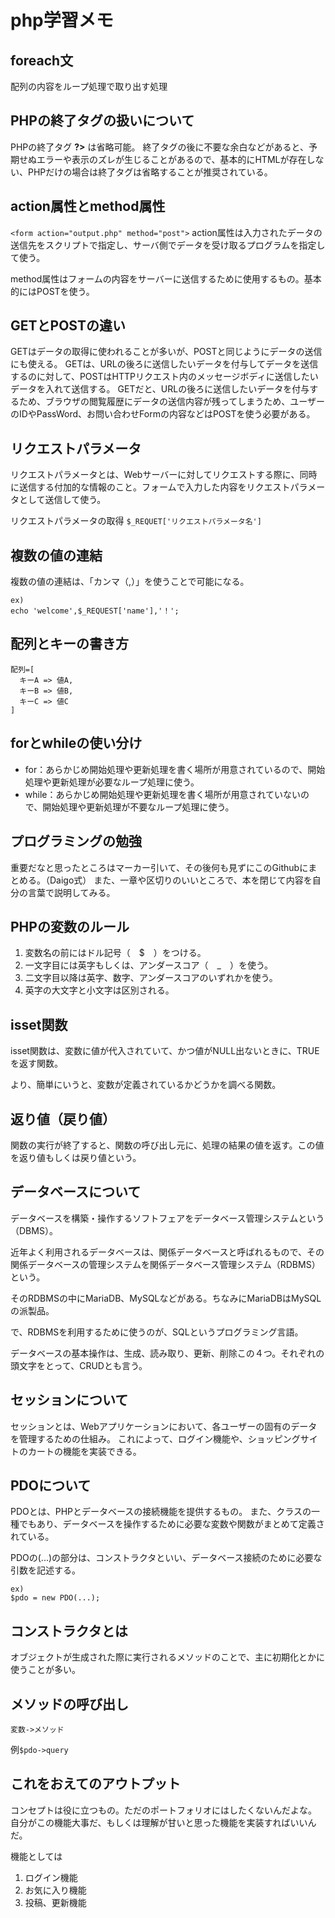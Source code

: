 # php学習メモ

## foreach文
配列の内容をループ処理で取り出す処理

## PHPの終了タグの扱いについて
PHPの終了タグ **?>** は省略可能。
終了タグの後に不要な余白などがあると、予期せぬエラーや表示のズレが生じることがあるので、基本的にHTMLが存在しない、PHPだけの場合は終了タグは省略することが推奨されている。

## action属性とmethod属性
`<form action="output.php" method="post">`
action属性は入力されたデータの送信先をスクリプトで指定し、サーバ側でデータを受け取るプログラムを指定して使う。

method属性はフォームの内容をサーバーに送信するために使用するもの。基本的にはPOSTを使う。

## GETとPOSTの違い
GETはデータの取得に使われることが多いが、POSTと同じようにデータの送信にも使える。
GETは、URLの後ろに送信したいデータを付与してデータを送信するのに対して、POSTはHTTPリクエスト内のメッセージボディに送信したいデータを入れて送信する。
GETだと、URLの後ろに送信したいデータを付与するため、ブラウザの閲覧履歴にデータの送信内容が残ってしまうため、ユーザーのIDやPassWord、お問い合わせFormの内容などはPOSTを使う必要がある。

## リクエストパラメータ
リクエストパラメータとは、Webサーバーに対してリクエストする際に、同時に送信する付加的な情報のこと。フォームで入力した内容をリクエストパラメータとして送信して使う。

リクエストパラメータの取得
`$_REQUET['リクエストパラメータ名']`

## 複数の値の連結
複数の値の連結は、「カンマ（,）」を使うことで可能になる。

```
ex)
echo 'welcome',$_REQUEST['name'],'！';
```

## 配列とキーの書き方
```
配列=[
  キーA => 値A,
  キーB => 値B,
  キーC => 値C
]
```

## forとwhileの使い分け
* for：あらかじめ開始処理や更新処理を書く場所が用意されているので、開始処理や更新処理が必要なループ処理に使う。
* while：あらかじめ開始処理や更新処理を書く場所が用意されていないので、開始処理や更新処理が不要なループ処理に使う。

## プログラミングの勉強
重要だなと思ったところはマーカー引いて、その後何も見ずにこのGithubにまとめる。（Daigo式）
また、一章や区切りのいいところで、本を閉じて内容を自分の言葉で説明してみる。

## PHPの変数のルール
1. 変数名の前にはドル記号（　$　）をつける。
2. 一文字目には英字もしくは、アンダースコア（　_　）を使う。
3. 二文字目以降は英字、数字、アンダースコアのいずれかを使う。
4. 英字の大文字と小文字は区別される。

## isset関数
isset関数は、変数に値が代入されていて、かつ値がNULL出ないときに、TRUEを返す関数。

より、簡単にいうと、変数が定義されているかどうかを調べる関数。

## 返り値（戻り値）
関数の実行が終了すると、関数の呼び出し元に、処理の結果の値を返す。この値を返り値もしくは戻り値という。

## データベースについて
データベースを構築・操作するソフトフェアをデータベース管理システムという（DBMS）。

近年よく利用されるデータベースは、関係データベースと呼ばれるもので、その関係データベースの管理システムを関係データベース管理システム（RDBMS）という。

そのRDBMSの中にMariaDB、MySQLなどがある。ちなみにMariaDBはMySQLの派製品。

で、RDBMSを利用するために使うのが、SQLというプログラミング言語。

データベースの基本操作は、生成、読み取り、更新、削除この４つ。それぞれの頭文字をとって、CRUDとも言う。

## セッションについて
セッションとは、Webアプリケーションにおいて、各ユーザーの固有のデータを管理するための仕組み。
これによって、ログイン機能や、ショッピングサイトのカートの機能を実装できる。

## PDOについて
PDOとは、PHPとデータベースの接続機能を提供するもの。
また、クラスの一種でもあり、データベースを操作するために必要な変数や関数がまとめて定義されている。

PDOの(...)の部分は、コンストラクタといい、データベース接続のために必要な引数を記述する。
```
ex)
$pdo = new PDO(...);
```

## コンストラクタとは
オブジェクトが生成された際に実行されるメソッドのことで、主に初期化とかに使うことが多い。

## メソッドの呼び出し
`変数->メソッド`

例`$pdo->query`

## これをおえてのアウトプット
コンセプトは役に立つもの。ただのポートフォリオにはしたくないんだよな。
自分がこの機能大事だ、もしくは理解が甘いと思った機能を実装すればいいんだ。

機能としては
1. ログイン機能
2. お気に入り機能
3. 投稿、更新機能
